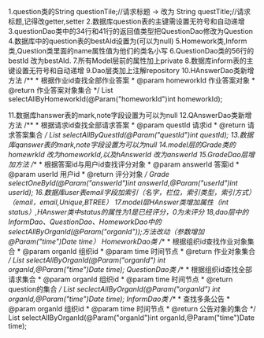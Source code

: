 1.question类的String questionTile;//请求标题 -> 改为 String questTitle;//请求标题,记得改getter,setter
2.数据库question表的主键需设置无符号和自动递增
3.questionDao类中的34行和41行的返回值类型把QuestionDao修改为Question
4.数据库中的question表的bestAId设置为(可以为null)
5.Homework类,Inform类,Question类里面的name属性值为他们的类名小写
6.QuestionDao类的56行的bestId 改为bestAId.
7.所有Model层前的属性加上private
8.数据库inform表的主键设置无符号和自动递增
9.Dao层类加上注解repository
10.HAnswerDao类新增方法
    /**
     * 根据作业id查找全部作业答案
     * @param homeworkId 作业答案对象
     * @return  作业答案对象集合
     */
    List<HAnswer> selectAllByHomeworkId(@Param("homeworkId")int homeworkId);

11.数据库hanswer表的mark,note字段设置为可以为null
12.QAnswerDao类新增方法
    /**
     * 根据请求id查找全部请求答案
     * @param questId 请求id
     * @return 请求答案集合
     */
    List<QAnswer> selectAllByQuestId(@Param("questId")int questId);
13.数据库qanswer表的mark,note字段设置为可以为null
14.model层的Grade类的homewrkId 改为homeworkId,以及hAnswerId 改为answerId
15.GradeDao层增加方法
    /**
     * 根据答案id与用户id查找评分对象
     * @param answerId 答案id
     * @param userId 用户id
     * @return 评分对象
     */
    Grade selectOneById(@Param("answerId")int answerId,@Param("userId")int userId);
16.数据库user表email字段加索引（名字，栏位，索引类型，索引方式）（email，email,Unique,BTREE）
17.model层HAnswer类增加属性（int status）,HAnswer类中status的属性为1是已经评分，0为未评分
18,dao层中的InformDao、QuestionDao、HomeworkDao中的selectAllByOrganId(@Param("organId"));方法改动（参数增加@Param("time")Date time）
HomeworkDao类
    /**
     * 根据组织id查找作业对象集合
     * @param organId 组织id
     * @param time 时间节点
     * @return 作业对象集合
     */
    List<Homework> selectAllByOrganId(@Param("organId") int organId,@Param("time")Date time);
QuestionDao类
    /**
     * 根据组织id查找全部请求集合
     * @param organId 组织id
     * @param time 时间节点
     * @return question的集合
     */
    List<Question> seclectAllByOrganId(@Param("organId") int organId,@Param("time")Date time);
InformDao类
    /**
     * 查找多条公告
     * @param organId 组织id
     * @param time 时间节点
     * @return 公告对象的集合
     */
    List<Inform> selectAllByOrganId(@Param("organId")int organId,@Param("time")Date time);